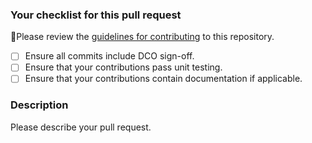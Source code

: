### Your checklist for this pull request
🚨Please review the [guidelines for contributing](../CONTRIBUTING.md) to this repository.

- [ ] Ensure all commits include DCO sign-off.
- [ ] Ensure that your contributions pass unit testing.
- [ ] Ensure that your contributions contain documentation if applicable.

### Description
Please describe your pull request.
